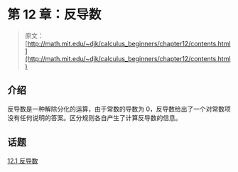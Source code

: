 # 第 12 章：反导数

> 原文： [http://math.mit.edu/~djk/calculus_beginners/chapter12/contents.html](http://math.mit.edu/~djk/calculus_beginners/chapter12/contents.html)

## 介绍

反导数是一种解除分化的运算，由于常数的导数为 0，反导数给出了一个对常数项没有任何说明的答案。区分规则各自产生了计算反导数的信息。

## 话题

[12.1 反导数](section01.html)